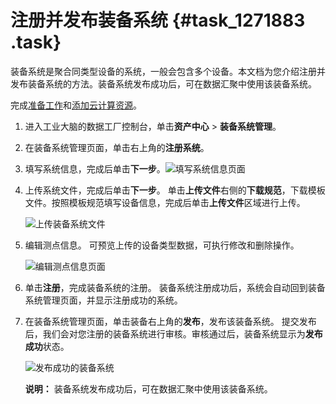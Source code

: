 # 注册并发布装备系统 {#task_1271883 .task}

装备系统是聚合同类型设备的系统，一般会包含多个设备。本文档为您介绍注册并发布装备系统的方法。装备系统发布成功后，可在数据汇聚中使用该装备系统。

完成[准备工作](cn.zh-CN/.md#)和[添加云计算资源](cn.zh-CN/快速开始-行业顾问/添加云计算资源.md#)。

1.  进入工业大脑的数据工厂控制台，单击**资产中心** \> **装备系统管理**。
2.  在装备系统管理页面，单击右上角的**注册系统**。
3.  填写系统信息，完成后单击**下一步**。![填写系统信息页面](http://static-aliyun-doc.oss-cn-hangzhou.aliyuncs.com/assets/img/1014098/156706446352347_zh-CN.png)


4.  上传系统文件，完成后单击**下一步**。 单击**上传文件**右侧的**下载规范**，下载模板文件。按照模板规范填写设备信息，完成后单击**上传文件**区域进行上传。

    ![上传装备系统文件](http://static-aliyun-doc.oss-cn-hangzhou.aliyuncs.com/assets/img/1014098/156706446352348_zh-CN.png)

5.  编辑测点信息。 可预览上传的设备类型数据，可执行修改和删除操作。

    ![编辑测点信息页面](http://static-aliyun-doc.oss-cn-hangzhou.aliyuncs.com/assets/img/1014098/156706446752349_zh-CN.png)

6.  单击**注册**，完成装备系统的注册。 装备系统注册成功后，系统会自动回到装备系统管理页面，并显示注册成功的系统。
7.  在装备系统管理页面，单击装备右上角的**发布**，发布该装备系统。 提交发布后，我们会对您注册的装备系统进行审核。审核通过后，装备系统显示为**发布成功**状态。

    ![发布成功的装备系统](http://static-aliyun-doc.oss-cn-hangzhou.aliyuncs.com/assets/img/1014098/156706446852350_zh-CN.png)

    **说明：** 装备系统发布成功后，可在数据汇聚中使用该装备系统。


